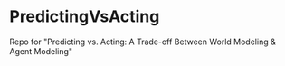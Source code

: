 # PredictingVsActing
Repo for "Predicting vs. Acting: A Trade-off Between World Modeling &amp; Agent Modeling"
